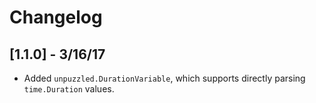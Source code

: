 # Changelog

## [1.1.0] - 3/16/17
- Added `unpuzzled.DurationVariable`, which supports directly parsing `time.Duration` values.